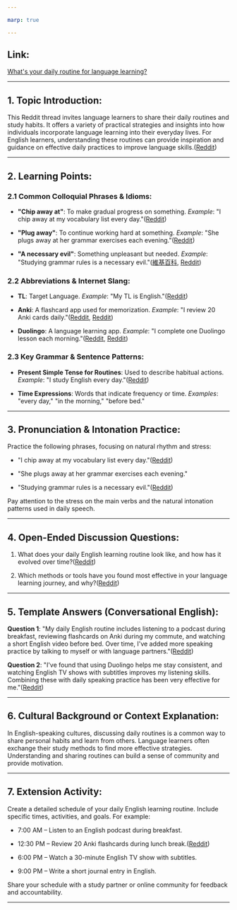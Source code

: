 ```yaml
---

marp: true

---
```


## Link:

[What's your daily routine for language learning?](https://www.reddit.com/r/languagelearning/comments/14oleg7/whats_your_daily_routine_for_language_learning/)

---

## 1. Topic Introduction:

This Reddit thread invites language learners to share their daily routines and study habits. It offers a variety of practical strategies and insights into how individuals incorporate language learning into their everyday lives. For English learners, understanding these routines can provide inspiration and guidance on effective daily practices to improve language skills.([Reddit][1])

---

## 2. Learning Points:

### 2.1 Common Colloquial Phrases & Idioms:

* **"Chip away at"**: To make gradual progress on something.
  *Example*: "I chip away at my vocabulary list every day."([Reddit][2])

* **"Plug away"**: To continue working hard at something.
  *Example*: "She plugs away at her grammar exercises each evening."([Reddit][3])

* **"A necessary evil"**: Something unpleasant but needed.
  *Example*: "Studying grammar rules is a necessary evil."([維基百科][4], [Reddit][2])

### 2.2 Abbreviations & Internet Slang:

* **TL**: Target Language.
  *Example*: "My TL is English."([Reddit][5])

* **Anki**: A flashcard app used for memorization.
  *Example*: "I review 20 Anki cards daily."([Reddit][6], [Reddit][7])

* **Duolingo**: A language learning app.
  *Example*: "I complete one Duolingo lesson each morning."([Reddit][1], [Reddit][8])

### 2.3 Key Grammar & Sentence Patterns:

* **Present Simple Tense for Routines**: Used to describe habitual actions.
  *Example*: "I study English every day."([Reddit][9])

* **Time Expressions**: Words that indicate frequency or time.
  *Examples*: "every day," "in the morning," "before bed."

---

## 3. Pronunciation & Intonation Practice:

Practice the following phrases, focusing on natural rhythm and stress:

* "I chip away at my vocabulary list every day."([Reddit][2])

* "She plugs away at her grammar exercises each evening."

* "Studying grammar rules is a necessary evil."([Reddit][2])

Pay attention to the stress on the main verbs and the natural intonation patterns used in daily speech.

---

## 4. Open-Ended Discussion Questions:

1. What does your daily English learning routine look like, and how has it evolved over time?([Reddit][1])

2. Which methods or tools have you found most effective in your language learning journey, and why?([Reddit][1])

---

## 5. Template Answers (Conversational English):

**Question 1**: "My daily English routine includes listening to a podcast during breakfast, reviewing flashcards on Anki during my commute, and watching a short English video before bed. Over time, I've added more speaking practice by talking to myself or with language partners."([Reddit][7])

**Question 2**: "I've found that using Duolingo helps me stay consistent, and watching English TV shows with subtitles improves my listening skills. Combining these with daily speaking practice has been very effective for me."([Reddit][6])

---

## 6. Cultural Background or Context Explanation:

In English-speaking cultures, discussing daily routines is a common way to share personal habits and learn from others. Language learners often exchange their study methods to find more effective strategies. Understanding and sharing routines can build a sense of community and provide motivation.

---

## 7. Extension Activity:

Create a detailed schedule of your daily English learning routine. Include specific times, activities, and goals. For example:

* 7:00 AM – Listen to an English podcast during breakfast.

* 12:30 PM – Review 20 Anki flashcards during lunch break.([Reddit][8])

* 6:00 PM – Watch a 30-minute English TV show with subtitles.

* 9:00 PM – Write a short journal entry in English.

Share your schedule with a study partner or online community for feedback and accountability.

---

[1]: https://www.reddit.com/r/languagelearning/comments/18zgnbz/what_are_some_daily_habits_that_you_follow_and/?utm_source=chatgpt.com "r/languagelearning on Reddit: What are some daily habits that you ..."
[2]: https://www.reddit.com/r/languagelearning/comments/1cssqr3/whats_your_daily_routine_for_language_learning/?utm_source=chatgpt.com "What's your daily routine for language learning? - Reddit"
[3]: https://www.reddit.com/r/EnglishLearning/comments/18ne4nk/do_people_seriously_use_these_in_daily/?utm_source=chatgpt.com "Do people seriously use these in daily conversations? - Reddit"
[4]: https://en.wikipedia.org/wiki/R/malefashionadvice?utm_source=chatgpt.com "R/malefashionadvice"
[5]: https://www.reddit.com/r/languagelearning/comments/s0r4m2/what_is_your_current_language_learning_routine/?utm_source=chatgpt.com "What is your current language learning routine? : r/languagelearning"
[6]: https://www.reddit.com/r/languagelearning/comments/40uy8c/language_learners_what_is_your_daily_routine/?utm_source=chatgpt.com "Language Learners, what is your daily routine? : r/languagelearning"
[7]: https://www.reddit.com/r/EnglishLearning/comments/l3x1sd/what_is_your_daily_routine_to_improve_your_english/?utm_source=chatgpt.com "What is your daily routine to improve your English? : r/EnglishLearning"
[8]: https://www.reddit.com/r/languagelearning/comments/14oleg7/whats_your_daily_routine_for_language_learning/?utm_source=chatgpt.com "What's your daily routine for language learning? - Reddit"
[9]: https://www.reddit.com/r/EnglishLearning/comments/kpfwdx/english_podcast_for_daily_life_english_with/?utm_source=chatgpt.com "English podcast for daily life English with transcript?? - Reddit"
